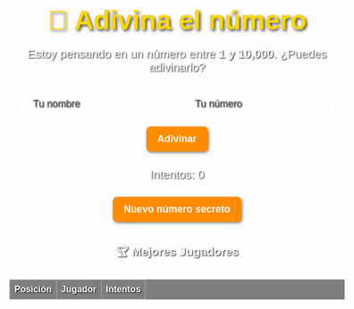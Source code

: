<!DOCTYPE html>
<html lang="es">
<head>
  <meta charset="UTF-8" />
  <title>Adivina el número</title>
  <style>
    body {
      font-family: 'Arial', sans-serif;
      text-align: center;
      background: url('https://ichef.bbci.co.uk/ace/ws/640/cpsprodpb/22E0/production/_118982980_gettyimages-155285521.jpg.webp') no-repeat center center fixed;
      background-size: cover;
      margin: 50px auto;
      max-width: 600px;
      color: #fff;
      text-shadow: 1px 1px 2px black;
      transition: background-color 0.5s;
    }

    .flash {
      animation: flashBG 0.5s;
    }

    @keyframes flashBG {
      0% { background-color: rgba(255, 255, 255, 0.3); }
      100% { background-color: transparent; }
    }

    h1 {
      font-size: 3rem;
      color: #FFD700;
      text-shadow: 3px 3px 5px rgba(0, 0, 0, 0.7);
      margin-bottom: 10px;
      animation: brillo 3s infinite alternate;
    }

    @keyframes brillo {
      0% { text-shadow: 3px 3px 5px rgba(0, 0, 0, 0.7); }
      100% { text-shadow: 5px 5px 10px rgba(255, 255, 255, 0.9); }
    }

    p {
      font-size: 1.3rem;
    }

    input, button {
      font-size: 1.1rem;
      padding: 12px 20px;
      margin: 8px;
      border-radius: 8px;
      border: none;
    }

    input {
      border: 2px solid #fff;
      background-color: rgba(255, 255, 255, 0.2);
      color: #fff;
      text-shadow: 1px 1px 2px black;
    }

    button {
      background-color: #ff8c00;
      color: white;
      font-weight: bold;
      cursor: pointer;
      box-shadow: 2px 2px 5px rgba(0, 0, 0, 0.5);
      transition: 0.3s;
    }

    button:hover {
      background-color: #ffa500;
      transform: scale(1.05);
    }

    table {
      width: 100%;
      border-collapse: collapse;
      margin-top: 30px;
      background-color: rgba(0, 0, 0, 0.5);
    }

    th, td {
      border: 1px solid #aaa;
      padding: 8px;
      color: white;
    }
  </style>

  <script src="https://cdn.jsdelivr.net/npm/canvas-confetti@1.5.1/dist/confetti.browser.min.js"></script>
</head>
<body>

  <h1>🎯 Adivina el número</h1>
  <p>Estoy pensando en un número entre <strong>1 y 10,000</strong>. ¿Puedes adivinarlo?</p>

  <input type="text" id="nombre" placeholder="Tu nombre" />
  <input type="number" id="intento" placeholder="Tu número" />
  <button onclick="verificar()">Adivinar</button>

  <p id="mensaje"></p>
  <p id="intentos">Intentos: 0</p>
  <p id="leyenda"></p>
  <button onclick="generarNuevoNumero()">Nuevo número secreto</button>

  <h2>🏆 Mejores Jugadores</h2>
  <table id="tablaPuntajes">
    <thead>
      <tr><th>Posición</th><th>Jugador</th><th>Intentos</th></tr>
    </thead>
    <tbody></tbody>
  </table>

  <!-- Sonido -->
  <audio id="victorySound" src="https://assets.mixkit.co/sfx/preview/mixkit-game-level-completed-2059.mp3" preload="auto"></audio>

<script>
  const BIN_ID = "684b248b8561e97a50232a99";
  const API_KEY = "$2a$10$Ycd4YOJ6NYAnq4FDMeWLDeO.cFvhaDlmzyo1YTkl.JWGmrvPfWb3G";

  let numeroSecreto;
  let conteoIntentos = 0;

  function generarNuevoNumero() {
    numeroSecreto = Math.floor(Math.random() * 10000) + 1;
    conteoIntentos = 0;
    document.getElementById("mensaje").textContent = "Nuevo número generado. ¡A jugar!";
    document.getElementById("intentos").textContent = "Intentos: 0";
    document.getElementById("intento").value = "";
    document.getElementById("nombre").value = "";
    document.getElementById("intento").focus();

    // Efecto visual
    document.body.classList.add('flash');
    setTimeout(() => document.body.classList.remove('flash'), 500);
  }

  async function verificar() {
    const nombre = document.getElementById("nombre").value.trim();
    const valor = parseInt(document.getElementById("intento").value);
    const mensaje = document.getElementById("mensaje");

    if (!nombre || isNaN(valor) || valor < 1 || valor > 10000) {
      mensaje.textContent = "Por favor, ingresa un nombre y un número válido entre 1 y 10,000.";
      return;
    }

    conteoIntentos++;
    document.getElementById("intentos").textContent = `Intentos: ${conteoIntentos}`;

    if (valor === numeroSecreto) {
      mensaje.textContent = `¡Correcto ${nombre}! Adivinaste en ${conteoIntentos} intentos.`;
      await guardarPuntaje(nombre, conteoIntentos);
      mostrarPuntajes();
      lanzarConfeti();
      reproducirSonido();
    } else {
      mensaje.textContent = valor < numeroSecreto ? "Muy bajo." : "Muy alto.";
    }

    document.getElementById("intento").value = "";
    document.getElementById("intento").focus();
  }

  function lanzarConfeti() {
    confetti({
      particleCount: 150,
      spread: 100,
      origin: { y: 0.6 }
    });
  }

  function reproducirSonido() {
    const audio = document.getElementById('victorySound');
    audio.currentTime = 0; // Reiniciar al inicio para que pueda reproducirse repetidamente
    audio.play().catch(e => {
      console.warn("No se pudo reproducir el sonido: ", e);
    });
  }

  async function guardarPuntaje(nombre, intentos) {
    const data = await obtenerDatos();
    data.push({ nombre, intentos });
    data.sort((a, b) => a.intentos - b.intentos);
    data.splice(1000); // guardamos solo los mejores 1000

    await fetch(`https://api.jsonbin.io/v3/b/${BIN_ID}`, {
      method: "PUT",
      headers: {
        "Content-Type": "application/json",
        "X-Master-Key": API_KEY
      },
      body: JSON.stringify({ scores: data })
    });
  }

  async function obtenerDatos() {
    try {
      const res = await fetch(`https://api.jsonbin.io/v3/b/${BIN_ID}/latest`, {
        headers: { "X-Master-Key": API_KEY }
      });
      const json = await res.json();
      return json.record.scores || [];
    } catch {
      return [];
    }
  }

  async function mostrarPuntajes() {
    const tabla = document.getElementById("tablaPuntajes").getElementsByTagName("tbody")[0];
    tabla.innerHTML = "";
    const data = await obtenerDatos();
    data.forEach((p, index) => {
      const fila = tabla.insertRow();
      let icono = "";
      if (index === 0) icono = "🥇";
      else if (index === 1) icono = "🥈";
      else if (index === 2) icono = "🍭";
      fila.insertCell(0).textContent = icono || (index + 1);
      fila.insertCell(1).textContent = p.nombre;
      fila.insertCell(2).textContent = p.intentos;
    });
  }

  window.onload = () => {
    const audio = document.getElementById('victorySound');
    audio.play().then(() => {
      audio.pause();
      audio.currentTime = 0;
    }).catch(() => {
      // No pasa nada si no se puede reproducir al cargar
    });
    generarNuevoNumero();
    mostrarPuntajes();
  }
</script>

</body>
</html>

